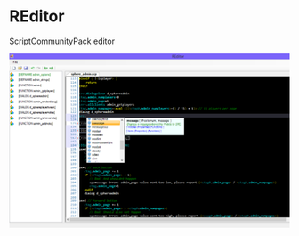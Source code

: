 # REditor
ScriptCommunityPack editor

![SphereCommunityPack Editor](https://raw.githubusercontent.com/MSAlih1/REditor/master/scpeditor.png)